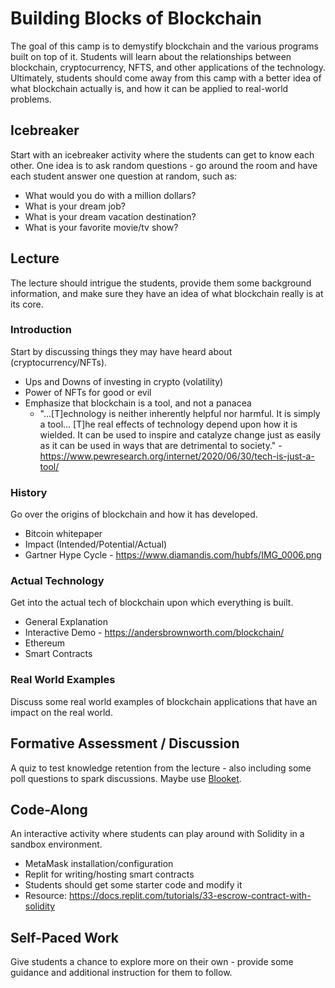 # Building Blocks of Blockchain
The goal of this camp is to demystify blockchain and the various programs built on top of it. Students will learn about the relationships between blockchain, cryptocurrency, NFTS, and other applications of the technology. Ultimately, students should come away from this camp with a better idea of what blockchain actually is, and how it can be applied to real-world problems.

## Icebreaker
Start with an icebreaker activity where the students can get to know each other. One idea is to ask random questions - go around the room and have each student answer one question at random, such as:

- What would you do with a million dollars?
- What is your dream job?
- What is your dream vacation destination?
- What is your favorite movie/tv show?

## Lecture
The lecture should intrigue the students, provide them some background information, and make sure they have an idea of what blockchain really is at its core.

### Introduction
Start by discussing things they may have heard about (cryptocurrency/NFTs).

- Ups and Downs of investing in crypto (volatility)
- Power of NFTs for good or evil
- Emphasize that blockchain is a tool, and not a panacea
  - "...\[T\]echnology is neither inherently helpful nor harmful. It is simply a tool... \[T\]he real effects of technology depend upon how it is wielded. It can be used to inspire and catalyze change just as easily as it can be used in ways that are detrimental to society." - https://www.pewresearch.org/internet/2020/06/30/tech-is-just-a-tool/

### History
Go over the origins of blockchain and how it has developed.

- Bitcoin whitepaper
- Impact (Intended/Potential/Actual)
- Gartner Hype Cycle - https://www.diamandis.com/hubfs/IMG_0006.png


### Actual Technology
Get into the actual tech of blockchain upon which everything is built.

- General Explanation
- Interactive Demo - https://andersbrownworth.com/blockchain/
- Ethereum
- Smart Contracts

### Real World Examples
Discuss some real world examples of blockchain applications that have an impact on the real world.

## Formative Assessment / Discussion
A quiz to test knowledge retention from the lecture - also including some poll questions to spark discussions. Maybe use [Blooket](https://blooket.com).

## Code-Along
An interactive activity where students can play around with Solidity in a sandbox environment.

- MetaMask installation/configuration
- Replit for writing/hosting smart contracts
- Students should get some starter code and modify it
- Resource: https://docs.replit.com/tutorials/33-escrow-contract-with-solidity

## Self-Paced Work
Give students a chance to explore more on their own - provide some guidance and additional instruction for them to follow.